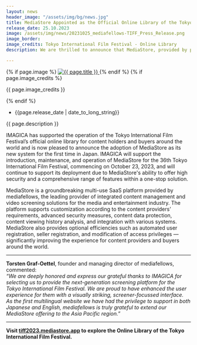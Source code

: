 ```yaml
---
layout: news
header_image: "/assets/img/bg/news.jpg"
title: MediaStore Appointed as the Official Online Library of the Tokyo International Film Festival
release_date: 25.10.2023
image: /assets/img/news/20231025_mediafellows-TIFF_Press_Release.png
image_border:
image_credits: Tokyo International Film Festival - Online Library
description: We are thrilled to announce that MediaStore, provided by proud partners of IMAGICA Entertainment Media Service Corporation, mediafellows, has been selected as the official online library of the 36th Tokyo International Film Festival.

---
```


<div class="row">
    <div class="col-xl-4 col-lg-4 col-md-12">
        <div class="s-details-img mb-30">
          {% if page.image %}
          <a href="{{ page.image }}" class="view">
            <img src="{{ page.image }}" alt="{{ page.title }}">  
          </a>
          {% endif %}
          {% if page.image_credits %}
          <p>{{ page.image_credits }}</p>
          {% endif %}
        </div>
    </div>
    <div class="col-xl-8 col-lg-8 col-md-12">
        <div class="service-details mb-40">
          <div class="meta-info">
              <ul>
                  <li class="posts-time">{{page.release_date | date_to_long_string}}</li>
              </ul>
          </div>
          <p>{{ page.description }}</p>
          <p>
IMAGICA has supported the operation of the Tokyo International Film Festival’s official online library for content holders and buyers around the world and is now pleased to announce the adoption of MediaStore as its new system for the first time in Japan. IMAGICA will support the introduction, maintenance, and operation of MediaStore for the 36th Tokyo International Film Festival, commencing on October 23, 2023, and will continue to support its deployment due to MediaStore's ability to offer high security and a comprehensive range of features within a one-stop solution.
          </p>          
        </div>
    </div>
</div>
<div class="row">
    <div class="col-xl-12 col-lg-12">
        <div class="service-details mb-40">
          <p>
MediaStore is a groundbreaking multi-use SaaS platform provided by mediafellows, the leading provider of integrated content management and video screening solutions for the media and entertainment industry. The platform supports customization according to the content providers’ requirements, advanced security measures, content data protection, content viewing history analysis, and integration with various systems. MediaStore also provides optional efficiencies such as automated user registration, seller registration, and modification of access privileges — significantly improving the experience for content providers and buyers around the world. 
          </p>
<hr>
          <p>  			  
<strong>Torsten Graf-Oettel</strong>, founder and managing director of mediafellows, commented:<br><i>“We are deeply honored and express our grateful thanks to IMAGICA for selecting us to provide the next-generation screening platform for the Tokyo International Film Festival. We are proud to have enhanced the user experience for them with a visually striking, screener-focussed interface. As the first multilingual website we have had the privilege to support in both Japanese and English, mediafellows is truly grateful to extend our MediaStore offering to the Asia Pacific region.”</i>
          </p>
<hr>
          <p>
<strong>Visit <a href="https://tiff2023.mediastore.app/" target="blank">tiff2023.mediastore.app</a> to explore the Online Library  of the Tokyo International Film Festival.</strong>
        </p>
        </div>
    </div>
</div>
